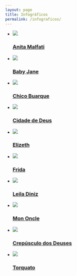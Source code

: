 ```yaml
---
layout: page
title: Infográficos
permalink: /infograficos/
---
```


<ul class="cbp-rfgrid">
  <li><a href="/caricaturas/anita"><img src="/assets/images/anita.jpg" /><div><h3>Anita Malfati</h3></div></a></li>
  <li><a href="/caricaturas/baby"><img src="/assets/images/baby.jpg" /><div><h3>Baby Jane</h3></div></a></li>
  <li><a href="/caricaturas/chico"><img src="/assets/images/chico.jpg" /><div><h3>Chico Buarque</h3></div></a></li>
  <li><a href="/caricaturas/cidade"><img src="/assets/images/cidade.jpg" /><div><h3>Cidade de Deus</h3></div></a></li>
  <li><a href="/caricaturas/elizeth"><img src="/assets/images/elizeth.jpg" /><div><h3>Elizeth</h3></div></a></li>
  <li><a href="/caricaturas/frida"><img src="/assets/images/frida.jpg" /><div><h3>Frida</h3></div></a></li>
  <li><a href="/caricaturas/leila"><img src="/assets/images/leila.jpg" /><div><h3>Leila Diniz</h3></div></a></li>
  <li><a href="/caricaturas/mononcle"><img src="/assets/images/mononcle.jpg" /><div><h3>Mon Oncle</h3></div></a></li>
  <li><a href="/caricaturas/crepusculo"><img src="/assets/images/normadesmond.jpg" /><div><h3>Crepúsculo dos Deuses</h3></div></a></li>
  <li><a href="/caricaturas/torquato"><img src="/assets/images/torquato.jpg" /><div><h3>Torquato</h3></div></a></li>
</ul>